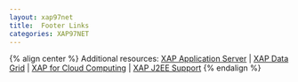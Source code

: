 ```yaml
---
layout: xap97net
title:  Footer Links
categories: XAP97NET
---
```


{% align center %}
Additional resources: [XAP Application Server](http://www.gigaspaces.com/xap) | [XAP Data Grid](http://www.gigaspaces.com/xap) | [XAP for Cloud Computing](http://www.gigaspaces.com/cloud) | [XAP J2EE Support](http://www.gigaspaces.com/j2ee)
{% endalign %}
